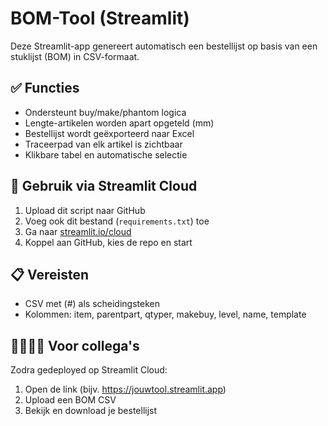# BOM-Tool (Streamlit)

Deze Streamlit-app genereert automatisch een bestellijst op basis van een stuklijst (BOM) in CSV-formaat.

## ✅ Functies
- Ondersteunt buy/make/phantom logica
- Lengte-artikelen worden apart opgeteld (mm)
- Bestellijst wordt geëxporteerd naar Excel
- Traceerpad van elk artikel is zichtbaar
- Klikbare tabel en automatische selectie

## 🚀 Gebruik via Streamlit Cloud
1. Upload dit script naar GitHub
2. Voeg ook dit bestand (`requirements.txt`) toe
3. Ga naar [streamlit.io/cloud](https://streamlit.io/cloud)
4. Koppel aan GitHub, kies de repo en start

## 📋 Vereisten
- CSV met (#) als scheidingsteken
- Kolommen: item, parentpart, qtyper, makebuy, level, name, template

## 👨‍👩‍👧‍👦 Voor collega's
Zodra gedeployed op Streamlit Cloud:
1. Open de link (bijv. https://jouwtool.streamlit.app)
2. Upload een BOM CSV
3. Bekijk en download je bestellijst
